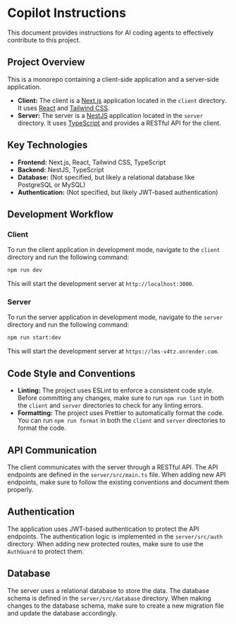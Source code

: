 # Copilot Instructions

This document provides instructions for AI coding agents to effectively contribute to this project.

## Project Overview

This is a monorepo containing a client-side application and a server-side application.

- **Client:** The client is a [Next.js](httpss://nextjs.org/) application located in the `client` directory. It uses [React](httpss://react.dev/) and [Tailwind CSS](httpss://tailwindcss.com/).
- **Server:** The server is a [NestJS](httpss://nestjs.com/) application located in the `server` directory. It uses [TypeScript](httpss://www.typescriptlang.org/) and provides a RESTful API for the client.

## Key Technologies

- **Frontend:** Next.js, React, Tailwind CSS, TypeScript
- **Backend:** NestJS, TypeScript
- **Database:** (Not specified, but likely a relational database like PostgreSQL or MySQL)
- **Authentication:** (Not specified, but likely JWT-based authentication)

## Development Workflow

### Client

To run the client application in development mode, navigate to the `client` directory and run the following command:

```bash
npm run dev
```

This will start the development server at `http://localhost:3000`.

### Server

To run the server application in development mode, navigate to the `server` directory and run the following command:

```bash
npm run start:dev
```

This will start the development server at `https://lms-v4tz.onrender.com`.

## Code Style and Conventions

- **Linting:** The project uses ESLint to enforce a consistent code style. Before committing any changes, make sure to run `npm run lint` in both the `client` and `server` directories to check for any linting errors.
- **Formatting:** The project uses Prettier to automatically format the code. You can run `npm run format` in both the `client` and `server` directories to format the code.

## API Communication

The client communicates with the server through a RESTful API. The API endpoints are defined in the `server/src/main.ts` file. When adding new API endpoints, make sure to follow the existing conventions and document them properly.

## Authentication

The application uses JWT-based authentication to protect the API endpoints. The authentication logic is implemented in the `server/src/auth` directory. When adding new protected routes, make sure to use the `AuthGuard` to protect them.

## Database

The server uses a relational database to store the data. The database schema is defined in the `server/src/database` directory. When making changes to the database schema, make sure to create a new migration file and update the database accordingly.
